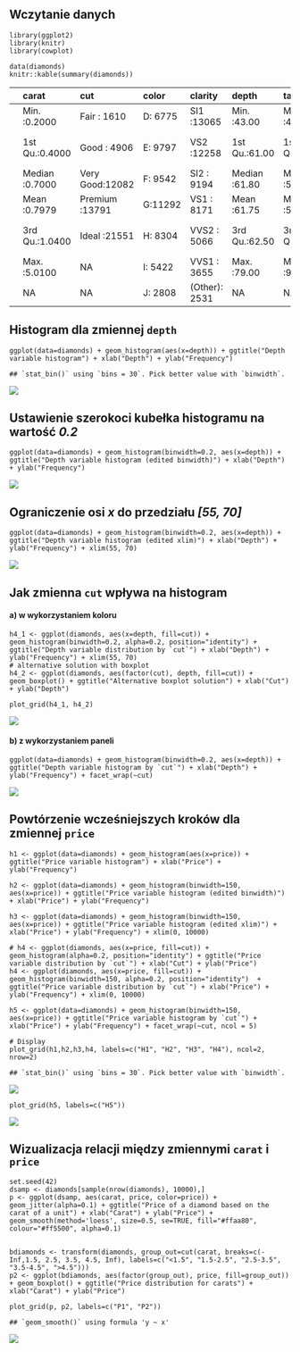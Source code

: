 Wczytanie danych
----------------

    library(ggplot2)
    library(knitr)
    library(cowplot)

    data(diamonds)
    knitr::kable(summary(diamonds))

<table>
<colgroup>
<col style="width: 2%" />
<col style="width: 10%" />
<col style="width: 11%" />
<col style="width: 5%" />
<col style="width: 9%" />
<col style="width: 9%" />
<col style="width: 9%" />
<col style="width: 9%" />
<col style="width: 10%" />
<col style="width: 10%" />
<col style="width: 10%" />
</colgroup>
<thead>
<tr class="header">
<th style="text-align: left;"></th>
<th style="text-align: left;">carat</th>
<th style="text-align: left;">cut</th>
<th style="text-align: left;">color</th>
<th style="text-align: left;">clarity</th>
<th style="text-align: left;">depth</th>
<th style="text-align: left;">table</th>
<th style="text-align: left;">price</th>
<th style="text-align: left;">x</th>
<th style="text-align: left;">y</th>
<th style="text-align: left;">z</th>
</tr>
</thead>
<tbody>
<tr class="odd">
<td style="text-align: left;"></td>
<td style="text-align: left;">Min. :0.2000</td>
<td style="text-align: left;">Fair : 1610</td>
<td style="text-align: left;">D: 6775</td>
<td style="text-align: left;">SI1 :13065</td>
<td style="text-align: left;">Min. :43.00</td>
<td style="text-align: left;">Min. :43.00</td>
<td style="text-align: left;">Min. : 326</td>
<td style="text-align: left;">Min. : 0.000</td>
<td style="text-align: left;">Min. : 0.000</td>
<td style="text-align: left;">Min. : 0.000</td>
</tr>
<tr class="even">
<td style="text-align: left;"></td>
<td style="text-align: left;">1st Qu.:0.4000</td>
<td style="text-align: left;">Good : 4906</td>
<td style="text-align: left;">E: 9797</td>
<td style="text-align: left;">VS2 :12258</td>
<td style="text-align: left;">1st Qu.:61.00</td>
<td style="text-align: left;">1st Qu.:56.00</td>
<td style="text-align: left;">1st Qu.: 950</td>
<td style="text-align: left;">1st Qu.: 4.710</td>
<td style="text-align: left;">1st Qu.: 4.720</td>
<td style="text-align: left;">1st Qu.: 2.910</td>
</tr>
<tr class="odd">
<td style="text-align: left;"></td>
<td style="text-align: left;">Median :0.7000</td>
<td style="text-align: left;">Very Good:12082</td>
<td style="text-align: left;">F: 9542</td>
<td style="text-align: left;">SI2 : 9194</td>
<td style="text-align: left;">Median :61.80</td>
<td style="text-align: left;">Median :57.00</td>
<td style="text-align: left;">Median : 2401</td>
<td style="text-align: left;">Median : 5.700</td>
<td style="text-align: left;">Median : 5.710</td>
<td style="text-align: left;">Median : 3.530</td>
</tr>
<tr class="even">
<td style="text-align: left;"></td>
<td style="text-align: left;">Mean :0.7979</td>
<td style="text-align: left;">Premium :13791</td>
<td style="text-align: left;">G:11292</td>
<td style="text-align: left;">VS1 : 8171</td>
<td style="text-align: left;">Mean :61.75</td>
<td style="text-align: left;">Mean :57.46</td>
<td style="text-align: left;">Mean : 3933</td>
<td style="text-align: left;">Mean : 5.731</td>
<td style="text-align: left;">Mean : 5.735</td>
<td style="text-align: left;">Mean : 3.539</td>
</tr>
<tr class="odd">
<td style="text-align: left;"></td>
<td style="text-align: left;">3rd Qu.:1.0400</td>
<td style="text-align: left;">Ideal :21551</td>
<td style="text-align: left;">H: 8304</td>
<td style="text-align: left;">VVS2 : 5066</td>
<td style="text-align: left;">3rd Qu.:62.50</td>
<td style="text-align: left;">3rd Qu.:59.00</td>
<td style="text-align: left;">3rd Qu.: 5324</td>
<td style="text-align: left;">3rd Qu.: 6.540</td>
<td style="text-align: left;">3rd Qu.: 6.540</td>
<td style="text-align: left;">3rd Qu.: 4.040</td>
</tr>
<tr class="even">
<td style="text-align: left;"></td>
<td style="text-align: left;">Max. :5.0100</td>
<td style="text-align: left;">NA</td>
<td style="text-align: left;">I: 5422</td>
<td style="text-align: left;">VVS1 : 3655</td>
<td style="text-align: left;">Max. :79.00</td>
<td style="text-align: left;">Max. :95.00</td>
<td style="text-align: left;">Max. :18823</td>
<td style="text-align: left;">Max. :10.740</td>
<td style="text-align: left;">Max. :58.900</td>
<td style="text-align: left;">Max. :31.800</td>
</tr>
<tr class="odd">
<td style="text-align: left;"></td>
<td style="text-align: left;">NA</td>
<td style="text-align: left;">NA</td>
<td style="text-align: left;">J: 2808</td>
<td style="text-align: left;">(Other): 2531</td>
<td style="text-align: left;">NA</td>
<td style="text-align: left;">NA</td>
<td style="text-align: left;">NA</td>
<td style="text-align: left;">NA</td>
<td style="text-align: left;">NA</td>
<td style="text-align: left;">NA</td>
</tr>
</tbody>
</table>

Histogram dla zmiennej `depth`
------------------------------

    ggplot(data=diamonds) + geom_histogram(aes(x=depth)) + ggtitle("Depth variable histogram") + xlab("Depth") + ylab("Frequency")

    ## `stat_bin()` using `bins = 30`. Pick better value with `binwidth`.

![](zad_2_files/figure-markdown_strict/histogram-1.png)

Ustawienie szerokoci kubełka histogramu na wartość *0.2*
--------------------------------------------------------

    ggplot(data=diamonds) + geom_histogram(binwidth=0.2, aes(x=depth)) + ggtitle("Depth variable histogram (edited binwidth)") + xlab("Depth") + ylab("Frequency")

![](zad_2_files/figure-markdown_strict/histogram2-1.png)

Ograniczenie osi *x* do przedziału *\[55, 70\]*
-----------------------------------------------

    ggplot(data=diamonds) + geom_histogram(binwidth=0.2, aes(x=depth)) + ggtitle("Depth variable histogram (edited xlim)") + xlab("Depth") + ylab("Frequency") + xlim(55, 70)

![](zad_2_files/figure-markdown_strict/histogram3-1.png)

Jak zmienna `cut` wpływa na histogram
-------------------------------------

#### a) w wykorzystaniem koloru

    h4_1 <- ggplot(diamonds, aes(x=depth, fill=cut)) + geom_histogram(binwidth=0.2, alpha=0.2, position="identity") + ggtitle("Depth variable distribution by `cut`") + xlab("Depth") + ylab("Frequency") + xlim(55, 70)
    # alternative solution with boxplot
    h4_2 <- ggplot(diamonds, aes(factor(cut), depth, fill=cut)) + geom_boxplot() + ggtitle("Alternative boxplot solution") + xlab("Cut") + ylab("Depth")

    plot_grid(h4_1, h4_2)

![](zad_2_files/figure-markdown_strict/histogram4_1-1.png)

#### b) z wykorzystaniem paneli

    ggplot(data=diamonds) + geom_histogram(binwidth=0.2, aes(x=depth)) + ggtitle("Depth variable histogram by `cut`") + xlab("Depth") + ylab("Frequency") + facet_wrap(~cut)

![](zad_2_files/figure-markdown_strict/histogram4_2-1.png)

Powtórzenie wcześniejszych kroków dla zmiennej `price`
------------------------------------------------------

    h1 <- ggplot(data=diamonds) + geom_histogram(aes(x=price)) + ggtitle("Price variable histogram") + xlab("Price") + ylab("Frequency")

    h2 <- ggplot(data=diamonds) + geom_histogram(binwidth=150, aes(x=price)) + ggtitle("Price variable histogram (edited binwidth)") + xlab("Price") + ylab("Frequency")

    h3 <- ggplot(data=diamonds) + geom_histogram(binwidth=150, aes(x=price)) + ggtitle("Price variable histogram (edited xlim)") + xlab("Price") + ylab("Frequency") + xlim(0, 10000)

    # h4 <- ggplot(diamonds, aes(x=price, fill=cut)) + geom_histogram(alpha=0.2, position="identity") + ggtitle("Price variable distribution by `cut`") + xlab("Cut") + ylab("Price")
    h4 <- ggplot(diamonds, aes(x=price, fill=cut)) + geom_histogram(binwidth=150, alpha=0.2, position="identity")  + ggtitle("Price variable distribution by `cut`") + xlab("Price") + ylab("Frequency") + xlim(0, 10000)

    h5 <- ggplot(data=diamonds) + geom_histogram(binwidth=150, aes(x=price)) + ggtitle("Price variable histogram by `cut`") + xlab("Price") + ylab("Frequency") + facet_wrap(~cut, ncol = 5)

    # Display
    plot_grid(h1,h2,h3,h4, labels=c("H1", "H2", "H3", "H4"), ncol=2, nrow=2)

    ## `stat_bin()` using `bins = 30`. Pick better value with `binwidth`.

![](zad_2_files/figure-markdown_strict/histogram5-1.png)

    plot_grid(h5, labels=c("H5"))

![](zad_2_files/figure-markdown_strict/histogram5-2.png)

Wizualizacja relacji między zmiennymi `carat` i `price`
-------------------------------------------------------

    set.seed(42)
    dsamp <- diamonds[sample(nrow(diamonds), 10000),]
    p <- ggplot(dsamp, aes(carat, price, color=price)) + geom_jitter(alpha=0.1) + ggtitle("Price of a diamond based on the carat of a unit") + xlab("Carat") + ylab("Price") + geom_smooth(method='loess', size=0.5, se=TRUE, fill="#ffaa80", colour="#ff5500", alpha=0.1)


    bdiamonds <- transform(diamonds, group_out=cut(carat, breaks=c(-Inf,1.5, 2.5, 3.5, 4.5, Inf), labels=c("<1.5", "1.5-2.5", "2.5-3.5", "3.5-4.5", ">4.5")))
    p2 <- ggplot(bdiamonds, aes(factor(group_out), price, fill=group_out)) + geom_boxplot() + ggtitle("Price distribution for carats") + xlab("Carat") + ylab("Price")

    plot_grid(p, p2, labels=c("P1", "P2"))

    ## `geom_smooth()` using formula 'y ~ x'

![](zad_2_files/figure-markdown_strict/plot-1.png)
